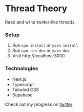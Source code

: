 # Thread Theory

Read and write twitter-like threads.

### Setup

1. Run `npm install` or `yarn install`
2. Run `npm run dev` or `yarn dev`
3. Visit http://localhost:3000

### Technologies

- Next.js
- Typescript
- Tailwind CSS
- Supabase

Check out my progress on [twitter](https://twitter.com/ivan_codes)
